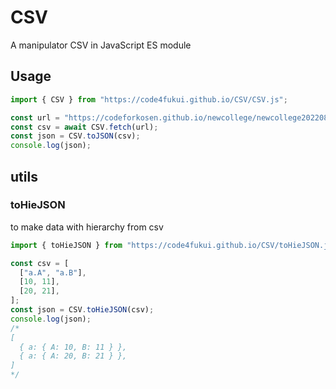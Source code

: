 # CSV

A manipulator CSV in JavaScript ES module

## Usage

```JavaScript
import { CSV } from "https://code4fukui.github.io/CSV/CSV.js";

const url = "https://codeforkosen.github.io/newcollege/newcollege202208.csv";
const csv = await CSV.fetch(url);
const json = CSV.toJSON(csv);
console.log(json);
```

## utils

### toHieJSON

to make data with hierarchy from csv

```JavaScript
import { toHieJSON } from "https://code4fukui.github.io/CSV/toHieJSON.js";

const csv = [
  ["a.A", "a.B"],
  [10, 11],
  [20, 21],
];
const json = CSV.toHieJSON(csv);
console.log(json);
/*
[
  { a: { A: 10, B: 11 } },
  { a: { A: 20, B: 21 } },
]
*/
```
